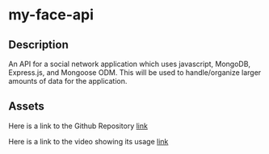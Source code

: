 # my-face-api

## Description
An API for a social network application which uses javascript, MongoDB, Express.js, and Mongoose ODM. This will be used to handle/organize larger amounts of data for the application.

## Assets
Here is a link to the Github Repository [link](https://github.com/jgerona/my-face-api)

Here is a link to the video showing its usage [link](https://drive.google.com/file/d/1VfSSd7HHSDbHKwfChQ2WLFQeDyUw3plL/view)